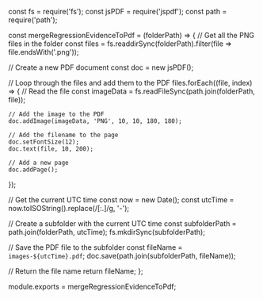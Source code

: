 const fs = require('fs');
const jsPDF = require('jspdf');
const path = require('path');

const mergeRegressionEvidenceToPdf = (folderPath) => {
  // Get all the PNG files in the folder
  const files = fs.readdirSync(folderPath).filter(file => file.endsWith('.png'));

  // Create a new PDF document
  const doc = new jsPDF();

  // Loop through the files and add them to the PDF
  files.forEach((file, index) => {
    // Read the file
    const imageData = fs.readFileSync(path.join(folderPath, file));

    // Add the image to the PDF
    doc.addImage(imageData, 'PNG', 10, 10, 180, 180);

    // Add the filename to the page
    doc.setFontSize(12);
    doc.text(file, 10, 200);

    // Add a new page
    doc.addPage();
  });

  // Get the current UTC time
  const now = new Date();
  const utcTime = now.toISOString().replace(/[:.]/g, '-');

  // Create a subfolder with the current UTC time
  const subfolderPath = path.join(folderPath, utcTime);
  fs.mkdirSync(subfolderPath);

  // Save the PDF file to the subfolder
  const fileName = `images-${utcTime}.pdf`;
  doc.save(path.join(subfolderPath, fileName));

  // Return the file name
  return fileName;
};

module.exports = mergeRegressionEvidenceToPdf; 
 

